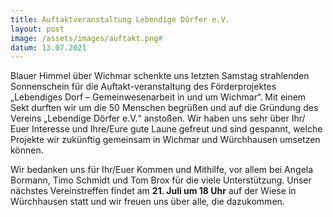 ```yaml
---
title: Auftaktveranstaltung Lebendige Dörfer e.V.
layout: post
image: /assets/images/auftakt.png#
datum: 13.07.2021
---
```


Blauer Himmel über Wichmar schenkte uns letzten Samstag strahlenden Sonnenschein für die Auftakt-veranstaltung des Förderprojektes „Lebendiges Dorf – Gemeinwesenarbeit in und um Wichmar“. Mit einem Sekt durften wir um die 50 Menschen begrüßen und auf die Gründung des Vereins „Lebendige Dörfer e.V.“ anstoßen. 
Wir haben uns sehr über Ihr/ Euer Interesse und Ihre/Eure gute Laune gefreut und sind gespannt, welche Projekte wir zukünftig gemeinsam in Wichmar und Würchhausen umsetzen können.

Wir bedanken uns für Ihr/Euer Kommen und Mithilfe, vor allem bei Angela Bormann, Timo Schmidt und Tom Brox für die viele Unterstützung. Unser nächstes Vereinstreffen findet am **21. Juli um 18 Uhr** auf der Wiese in Würchhausen statt und wir freuen uns über alle, die dazukommen.